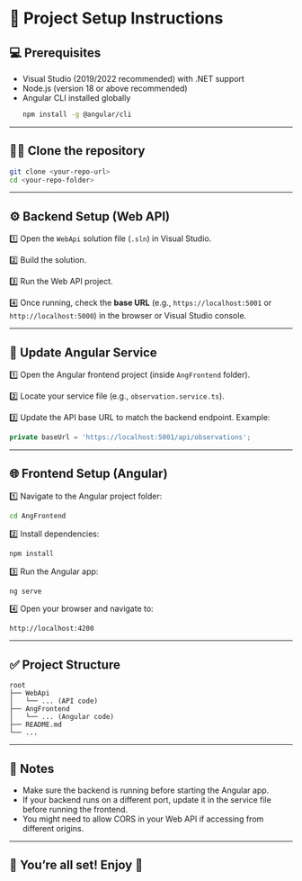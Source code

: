 # 🚀 Project Setup Instructions

## 💻 Prerequisites

- Visual Studio (2019/2022 recommended) with .NET support
- Node.js (version 18 or above recommended)
- Angular CLI installed globally  
  ```bash
  npm install -g @angular/cli
  ```

---

## 🧑‍💻 Clone the repository

```bash
git clone <your-repo-url>
cd <your-repo-folder>
```

---

## ⚙️ Backend Setup (Web API)

1️⃣ Open the `WebApi` solution file (`.sln`) in Visual Studio.

2️⃣ Build the solution.

3️⃣ Run the Web API project.

4️⃣ Once running, check the **base URL** (e.g., `https://localhost:5001` or `http://localhost:5000`) in the browser or Visual Studio console.

---

## 🔧 Update Angular Service

1️⃣ Open the Angular frontend project (inside `AngFrontend` folder).

2️⃣ Locate your service file (e.g., `observation.service.ts`).

3️⃣ Update the API base URL to match the backend endpoint. Example:

```ts
private baseUrl = 'https://localhost:5001/api/observations';
```

---

## 🌐 Frontend Setup (Angular)

1️⃣ Navigate to the Angular project folder:

```bash
cd AngFrontend
```

2️⃣ Install dependencies:

```bash
npm install
```

3️⃣ Run the Angular app:

```bash
ng serve
```

4️⃣ Open your browser and navigate to:

```
http://localhost:4200
```

---

## ✅ Project Structure

```
root
├── WebApi
│   └── ... (API code)
├── AngFrontend
│   └── ... (Angular code)
├── README.md
└── ...
```

---

## 💬 Notes

- Make sure the backend is running before starting the Angular app.
- If your backend runs on a different port, update it in the service file before running the frontend.
- You might need to allow CORS in your Web API if accessing from different origins.

---

## 🎉 You’re all set! Enjoy 🚀

